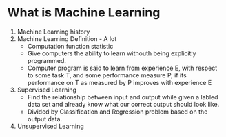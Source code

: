What is Machine Learning
===========
1. Machine Learning history
2. Machine Learning Definition - A lot
    - Computation function statistic
    - Give computers the ability to learn withouth being explicitly programmed.
    - Computer program is said to learn from experience E, with respect to some task T, and some performance measure P, if its performance on T as measured by P improves with experience E
3. Supervised Learning 
    - Find the relationship between input and output while given a labled data set and already know what our correct output should look like.
    - Divided by Classification and Regression problem based on the output data.
4. Unsupervised Learning
    
